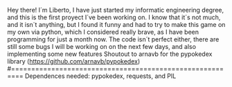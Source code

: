Hey there! I´m Liberto, I have just started my informatic engineering degree, and this is the first proyect I´ve been working on. I know that it´s not much, and it isn´t anything, but I found it funny and had to try to make this game on my own via python, which I considered really brave, as I have been programming for just a month now. The code isn´t perfect either, there are still some bugs I will be working on on the next few days, and also implementing some new features 
Shoutout to arnavb for the pypokedex library (https://github.com/arnavb/pypokedex)
#=========================================================
Dependences needed: pypokedex, requests, and PIL
